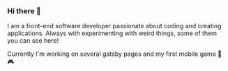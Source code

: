 ### Hi there 👋

I am a front-end software developer passionate about coding and creating applications. Always with experimenting with weird things, some of them you can see here!

Currently I'm working on several gatsby pages and my first mobile game 👾 🎮
